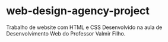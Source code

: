 # web-design-agency-project
Trabalho de website com HTML e CSS Desenvolvido na aula de Desenvolvimento Web do Professor Valmir Filho.
